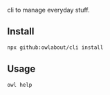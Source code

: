 cli to manage everyday stuff.

## Install

```bash
npx github:owlabout/cli install
```

## Usage

```bash
owl help
```
